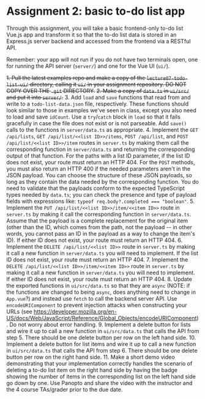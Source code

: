 # Assignment 2: basic to-do list app

Through this assignment, you will take a basic frontend-only to-do list Vue.js app and transform it so that the to-do list data is stored in an Express.js server backend and accessed from the frontend via a RESTful API.

Remember: your app will not run if you do not have two terminals open, one for running the API server (`server/`) and one for the Vue UI (`ui/`).

~~1. Pull the latest examples repo and make a copy of the `lecture07-todo-list-ui/` directory, calling it `ui/` in your assignment repository. DO NOT COPY OVER THE `.git` DIRECTORY.~~
~~2. Make a copy of `data.ts` in `ui/src/` and put it into `server/`.~~
3. Add `load` and `save` functions that read from and write to a `todo-list-data.json` file, respectively. These functions should look similar to those in examples we've seen in class, except you also need to load and save `idCount`. Use a `try`/`catch` block in `load` so that it fails gracefully in case the file does not exist or is not parseable. Add `save()` calls to the functions in `server/data.ts` as appropriate.
4. Implement the `GET /api/lists`, `GET /api/list/<<list ID>>/items`, `POST /api/list`, and `POST /api/list/<<list ID>>/item` routes in `server.ts` by making them call the corresponding function in `server/data.ts` and returning the corresponding output of that function. For the paths with a list ID parameter, if the list ID does not exist, your route must return an HTTP 404. For the `POST` methods, you must also return an HTTP 400 if the needed parameters aren't in the JSON payload. You can choose the structure of these JSON payloads, so long as they contain the data needed by the corresponding function. You do need to validate that the payloads conform to the expected TypeScript types needed by `data.ts`; you can check the presence and type of payload fields with expressions like: `typeof req.body?.completed === "boolean"`.
5. Implement the `PUT /api/list/<<list ID>>/item/<<item ID>>` route in `server.ts` by making it call the corresponding function in `server/data.ts`. Assume that the payload is a complete replacement for the original item (other than the ID, which comes from the path, not the payload -- in other words, you cannot pass an ID in the payload as a way to change the item's ID). If either ID does not exist, your route must return an HTTP 404.
6. Implement the `DELETE /api/list/<<list ID>>` route in `server.ts` by making it call a new function in `server/data.ts` you will need to implement. If the list ID does not exist, your route must return an HTTP 404.
7. Implement the `DELETE /api/list/<<list ID>>/item/<<item ID>>` route in `server.ts` by making it call a new function in `server/data.ts` you will need to implement. If either ID does not exist, your route must return an HTTP 404.
8. Update the exported functions in `ui/src/data.ts` so that they are `async` (NOTE: if the functions are changed to being `async`, does anything need to change in `App.vue`?) and instead use `fetch` to call the backend server API. Use `encodeURIComponent` to prevent injection attacks when constructing your URLs (see https://developer.mozilla.org/en-US/docs/Web/JavaScript/Reference/Global_Objects/encodeURIComponent). Do not worry about error handling.
9. Implement a delete button for lists and wire it up to call a new function in `ui/src/data.ts` that calls the API from step 5. There should be one delete button per row on the left hand side. 
10. Implement a delete button for list items and wire it up to call a new function in `ui/src/data.ts` that calls the API from step 6. There should be one delete button per row on the right hand side.
11. Make a short demo video demonstrating that your implementation correctly handles the scenario of deleting a to-do list item on the right hand side by having the badge showing the number of items in the corresponding list on the left hand side go down by one. Use Panopto and share the video with the instructor and the 4 course TAs/grader prior to the due date.
